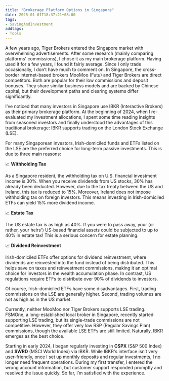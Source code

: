 ```yaml
---
title: "Brokerage Platform Options in Singapore"
date: 2025-01-01T18:37:21+08:00
tags:
- SavingAndInvestment
addtags:
- Tools
---
```


A few years ago, Tiger Brokers entered the Singapore market with overwhelming advertisements. After some research (mainly comparing platforms' commissions), I chose it as my main brokerage platform. Having used it for a few years, I found it fairly average. Since I only trade occasionally, I don’t have much to comment on. In Singapore, the cross-border internet-based brokers MooMoo (Futu) and Tiger Brokers are direct competitors. Both are popular for their low commissions and deposit bonuses. They share similar business models and are backed by Chinese capital, but their development paths and clearing systems differ significantly. 

I’ve noticed that many investors in Singapore use IBKR (Interactive Brokers) as their primary brokerage platform. At the beginning of 2024, when I re-evaluated my investment allocations, I spent some time reading insights from seasoned investors and finally understood the advantages of this traditional brokerage: IBKR supports trading on the London Stock Exchange (LSE).

For many Singaporean investors, Irish-domiciled funds and ETFs listed on the LSE are the preferred choice for long-term passive investments. This is due to three main reasons:

📈 **Withholding Tax**

As a Singapore resident, the withholding tax on U.S. financial investment income is 30%. When you receive dividends from US stocks, 30% has already been deducted. However, due to the tax treaty between the US and Ireland, this tax is reduced to 15%. Moreover, Ireland does not impose withholding tax on foreign investors. This means investing in Irish-domiciled ETFs can yield 15% more dividend income.

📈 **Estate Tax**

The US estate tax is as high as 40%. If you were to pass away, your (or rather, your heirs') US-based financial assets could be subjected to up to 40% in estate tax! This is a serious concern for estate planning.

📈 **Dividend Reinvestment**

Irish-domiciled ETFs offer options for dividend reinvestment, where dividends are reinvested into the fund instead of being distributed. This helps save on taxes and reinvestment commissions, making it an optimal choice for investors in the wealth accumulation phase. In contrast, US regulations require ETFs to distribute over 90% of dividends to investors.

Of course, Irish-domiciled ETFs have some disadvantages. First, trading commissions on the LSE are generally higher. Second, trading volumes are not as high as in the US market.

Currently, neither MooMoo nor Tiger Brokers supports LSE trading. FSMOne, a long-established local broker in Singapore, recently started supporting LSE trading, but its single-trade commissions are not competitive. However, they offer very low RSP (Regular Savings Plan) commissions, though the available LSE ETFs are still limited. Naturally, IBKR emerges as the best choice.

Starting in early 2024, I began regularly investing in **CSPX** (S&P 500 Index) and **SWRD** (MSCI World Index) via IBKR. While IBKR's interface isn’t very user-friendly, once I set up monthly deposits and regular investments, I no longer need frequent operations. During my first transfer, I entered the wrong account information, but customer support responded promptly and resolved the issue quickly. So far, I’m satisfied with the experience.
